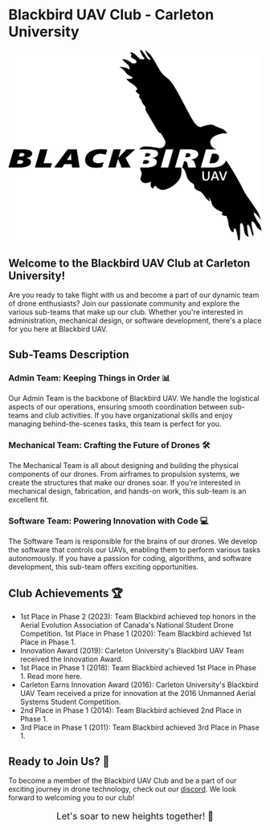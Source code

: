 # Blackbird UAV Club - Carleton University
![Blackbird logo](https://github.com/Meyiwa123/BlackBird-UAV-Webpage/blob/main/static/svg/bbuav.svg)

## Welcome to the Blackbird UAV Club at Carleton University!

Are you ready to take flight with us and become a part of our dynamic team of drone enthusiasts? Join our passionate community and explore the various sub-teams that make up our club. Whether you're interested in administration, mechanical design, or software development, there's a place for you here at Blackbird UAV.

## Sub-Teams Description
### Admin Team: Keeping Things in Order 📊
Our Admin Team is the backbone of Blackbird UAV. We handle the logistical aspects of our operations, ensuring smooth coordination between sub-teams and club activities. If you have organizational skills and enjoy managing behind-the-scenes tasks, this team is perfect for you.

### Mechanical Team: Crafting the Future of Drones 🛠️
The Mechanical Team is all about designing and building the physical components of our drones. From airframes to propulsion systems, we create the structures that make our drones soar. If you’re interested in mechanical design, fabrication, and hands-on work, this sub-team is an excellent fit.

### Software Team: Powering Innovation with Code 💻
The Software Team is responsible for the brains of our drones. We develop the software that controls our UAVs, enabling them to perform various tasks autonomously. If you have a passion for coding, algorithms, and software development, this sub-team offers exciting opportunities.

## Club Achievements 🏆
* 1st Place in Phase 2 (2023): Team Blackbird achieved top honors in the Aerial Evolution Association of Canada's National Student Drone Competition.
1st Place in Phase 1 (2020): Team Blackbird achieved 1st Place in Phase 1.
* Innovation Award (2019): Carleton University's Blackbird UAV Team received the Innovation Award.
* 1st Place in Phase 1 (2018): Team Blackbird achieved 1st Place in Phase 1. Read more here.
* Carleton Earns Innovation Award (2016): Carleton University's Blackbird UAV Team received a prize for innovation at the 2016 Unmanned Aerial Systems Student Competition.
* 2nd Place in Phase 1 (2014): Team Blackbird achieved 2nd Place in Phase 1.
* 3rd Place in Phase 1 (2011): Team Blackbird achieved 3rd Place in Phase 1.

## Ready to Join Us? 🚁
To become a member of the Blackbird UAV Club and be a part of our exciting journey in drone technology, check out our [discord](https://discord.gg/Spw3F6krCn). We look forward to welcoming you to our club!

<p style="text-align: center; font-size: 18px;">Let's soar to new heights together! 🌟</p>